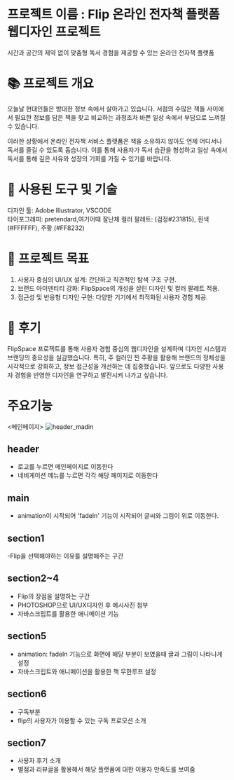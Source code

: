 # 프로젝트 이름 : Flip 온라인 전자책 플랫폼 웹디자인 프로젝트
시간과 공간의 제약 없이 맞춤형 독서 경험을 제공할 수 있는 온라인 전자책 플랫폼

# 📚 프로젝트 개요
오늘날 현대인들은 방대한 정보 속에서 살아가고 있습니다. 서점의 수많은 책들 사이에서 필요한 정보를 담은 책을 찾고 비교하는 과정조차 바쁜 일상 속에서 부담으로 느껴질 수 있습니다. 

이러한 상황에서  온라인 전자책 서비스 플랫폼은 책을 소유하지 않아도 언제 어디서나 독서를 즐길 수 있도록 돕습니다. 이를 통해 사용자가 독서 습관을 형성하고 일상 속에서 독서를 통해 깊은 사유와 성장의 기회를 가질 수 있기를 바랍니다.

# 🔧 사용된 도구 및 기술
디자인 툴: Adobe Illustrator, VSCODE  
타이포그래피: pretendard,여기어때 잘난체
컬러 팔레트: (검정#231815), 흰색(#FFFFFF), 주황 (#FF8232)


# 🎯 프로젝트 목표
1. 사용자 중심의 UI/UX 설계: 간단하고 직관적인 탐색 구조 구현.
2. 브랜드 아이덴티티 강화: FlipSpace의 개성을 살린 디자인 및 컬러 팔레트 적용.
3. 접근성 및 반응형 디자인 구현: 다양한 기기에서 최적화된 사용자 경험 제공.

# 📝 후기
FlipSpace 프로젝트를 통해 사용자 경험 중심의 웹디자인을 설계하며 디자인 시스템과 브랜딩의 중요성을 실감했습니다. 특히, 주 컬러인 찐 주황을 활용해 브랜드의 정체성을 시각적으로 강화하고, 정보 접근성을 개선하는 데 집중했습니다. 앞으로도 다양한 사용자 경험을 반영한 디자인을 연구하고 발전시켜 나가고 싶습니다.


# 주요기능
<메인페이지> 
![header_madin](https://github.com/user-attachments/assets/1fca98a5-322d-4d52-8669-1fa224f3430a)

## header
- 로고를 누르면 메인페이지로 이동한다
- 네비게이션 메뉴를 누르면 각각 해당 페이지로 이동한다

## main
- animation이 시작되어 'fadeIn' 기능이 시작되어 글씨와 그림이 위로 이동한다.

## section1
-Flip을 선택해야하는 이유를 설명해주는 구간 

## section2~4
- Flip의 장점을 설명하는 구간
- PHOTOSHOP으로 UI/UX디자인 후 예시사진 첨부
- 자바스크립트를 활용한 애니메이션 기능 

## section5
-  animation: fadeIn 기능으로 화면에 해당 부분이 보였을때 글과 그림이 나타나게 설정
-  자바스크립트와 애니메이션을 활용한 책 무한루프 설정

## section6
- 구독부분
- flip의 사용자가 이용할 수 있는 구독 프로모션 소개


## section7
- 사용자 후기 소개
- 별점과 리뷰글을 활용해서 해당 플랫폼에 대한 이용자 만족도를 보여줌




